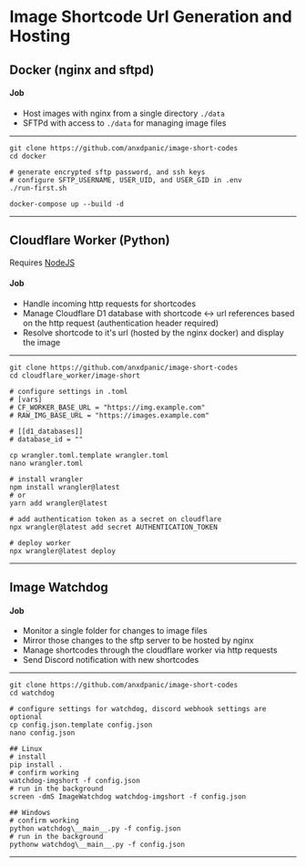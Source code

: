 # Image Shortcode Url Generation and Hosting

## Docker (nginx and sftpd)

#### Job 
- Host images with nginx from a single directory `./data`
- SFTPd with access to `./data` for managing image files

---

```shell
git clone https://github.com/anxdpanic/image-short-codes
cd docker

# generate encrypted sftp password, and ssh keys
# configure SFTP_USERNAME, USER_UID, and USER_GID in .env
./run-first.sh

docker-compose up --build -d
```

---

## Cloudflare Worker (Python)

Requires [NodeJS](https://nodejs.org/en/download)

#### Job 
- Handle incoming http requests for shortcodes
- Manage Cloudflare D1 database with shortcode <-> url references based on the http request (authentication header required)
- Resolve shortcode to it's url (hosted by the nginx docker) and display the image

---

```shell
git clone https://github.com/anxdpanic/image-short-codes
cd cloudflare_worker/image-short

# configure settings in .toml
# [vars]
# CF_WORKER_BASE_URL = "https://img.example.com"
# RAW_IMG_BASE_URL = "https://images.example.com"

# [[d1_databases]]
# database_id = ""

cp wrangler.toml.template wrangler.toml
nano wrangler.toml

# install wrangler
npm install wrangler@latest
# or
yarn add wrangler@latest

# add authentication token as a secret on cloudflare
npx wrangler@latest add secret AUTHENTICATION_TOKEN

# deploy worker
npx wrangler@latest deploy
```

---

## Image Watchdog

#### Job 
- Monitor a single folder for changes to image files
- Mirror those changes to the sftp server to be hosted by nginx
- Manage shortcodes through the cloudflare worker via http requests
- Send Discord notification with new shortcodes

---

```shell
git clone https://github.com/anxdpanic/image-short-codes
cd watchdog

# configure settings for watchdog, discord webhook settings are optional
cp config.json.template config.json
nano config.json

## Linux
# install
pip install .
# confirm working
watchdog-imgshort -f config.json
# run in the background
screen -dmS ImageWatchdog watchdog-imgshort -f config.json

## Windows
# confirm working
python watchdog\__main__.py -f config.json
# run in the background
pythonw watchdog\__main__.py -f config.json
```

---
